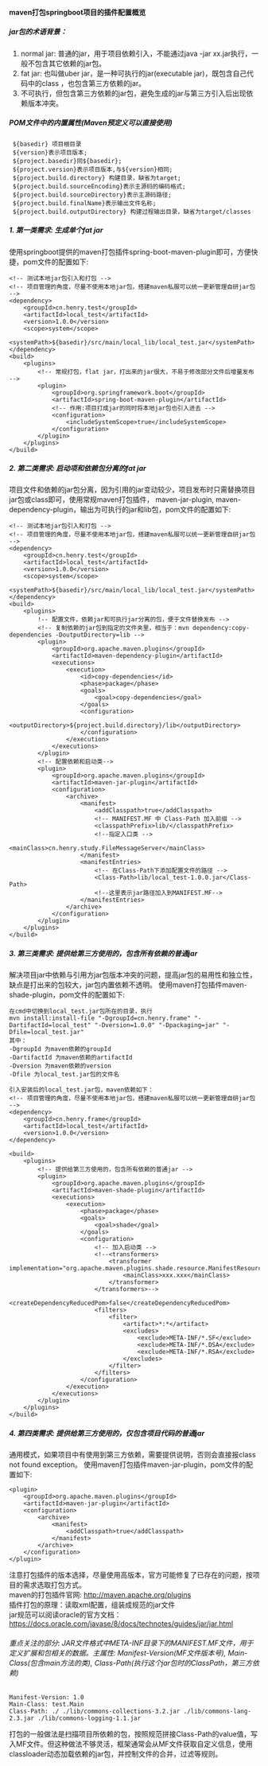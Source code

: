 #### maven打包springboot项目的插件配置概览
##### jar包的术语背景：
1. normal jar: 普通的jar，用于项目依赖引入，不能通过java -jar xx.jar执行，一般不包含其它依赖的jar包。
2. fat jar: 也叫做uber jar，是一种可执行的jar(executable jar)，既包含自己代码中的class ，也包含第三方依赖的jar。
3. 不可执行，但包含第三方依赖的jar包，避免生成的jar与第三方引入后出现依赖版本冲突。
##### POM文件中的内置属性(Maven预定义可以直接使用)
 ````
  ${basedir} 项目根目录
  ${version}表示项目版本;
  ${project.basedir}同${basedir};
  ${project.version}表示项目版本,与${version}相同;
  ${project.build.directory} 构建目录，缺省为target;
  ${project.build.sourceEncoding}表示主源码的编码格式;
  ${project.build.sourceDirectory}表示主源码路径;
  ${project.build.finalName}表示输出文件名称;
  ${project.build.outputDirectory} 构建过程输出目录，缺省为target/classes 
 ````
 
##### 1. 第一类需求: 生成单个fat jar
使用springboot提供的maven打包插件spring-boot-maven-plugin即可，方便快捷，pom文件的配置如下:
````
<!-- 测试本地jar包引入和打包 -->
<!-- 项目管理的角度，尽量不使用本地jar包，搭建maven私服可以统一更新管理自研jar包 -->
<dependency>
    <groupId>cn.henry.test</groupId>
    <artifactId>local_test</artifactId>
    <version>1.0.0</version>
    <scope>system</scope>
    <systemPath>${basedir}/src/main/local_lib/local_test.jar</systemPath>
</dependency>
<build>
    <plugins>
        <!-- 常规打包，flat jar，打出来的jar很大，不易于修改部分文件后增量发布 -->
        <plugin>
            <groupId>org.springframework.boot</groupId>
            <artifactId>spring-boot-maven-plugin</artifactId>
            <!-- 作用:项目打成jar的同时将本地jar包也引入进去 -->
            <configuration>
                <includeSystemScope>true</includeSystemScope>
            </configuration>
        </plugin>
    </plugins>
</build>
````
##### 2. 第二类需求: 启动项和依赖包分离的fat jar
项目文件和依赖的jar包分离，因为引用的jar变动较少，项目发布时只需替换项目jar包或class即可，使用常规maven打包插件，
maven-jar-plugin, maven-dependency-plugin，输出为可执行的jar和lib包，pom文件的配置如下:
````
<!-- 测试本地jar包引入和打包 -->
<!-- 项目管理的角度，尽量不使用本地jar包，搭建maven私服可以统一更新管理自研jar包 -->
<dependency>
    <groupId>cn.henry.test</groupId>
    <artifactId>local_test</artifactId>
    <version>1.0.0</version>
    <scope>system</scope>
    <systemPath>${basedir}/src/main/local_lib/local_test.jar</systemPath>
</dependency>
<build>
    <plugins>
        !-- 配置文件，依赖jar和可执行jar分离的包，便于文件替换发布 -->
        <!-- 复制依赖的jar包到指定的文件夹里，相当于：mvn dependency:copy-dependencies -DoutputDirectory=lib -->
        <plugin>
            <groupId>org.apache.maven.plugins</groupId>
            <artifactId>maven-dependency-plugin</artifactId>
            <executions>
                <execution>
                    <id>copy-dependencies</id>
                    <phase>package</phase>
                    <goals>
                        <goal>copy-dependencies</goal>
                    </goals>
                    <configuration>
                        <outputDirectory>${project.build.directory}/lib</outputDirectory>
                    </configuration>
                </execution>
            </executions>
        </plugin>
        <!-- 配置依赖和启动类-->
        <plugin>
            <groupId>org.apache.maven.plugins</groupId>
            <artifactId>maven-jar-plugin</artifactId>
            <configuration>
                <archive>
                    <manifest>
                        <addClasspath>true</addClasspath>
                        <!-- MANIFEST.MF 中 Class-Path 加入前缀 -->
                        <classpathPrefix>lib/</classpathPrefix>
                        <!--指定入口类 -->
                        <mainClass>cn.henry.study.FileMessageServer</mainClass>
                    </manifest>
                    <manifestEntries>
                        <!-- 在Class-Path下添加配置文件的路径 -->
                        <Class-Path>lib/local_test-1.0.0.jar</Class-Path>
                        <!--这里表示jar路径加入到MANIFEST.MF-->
                    </manifestEntries>
                </archive>
            </configuration>
        </plugin>
    </plugins>
</build>
````
##### 3. 第三类需求: 提供给第三方使用的，包含所有依赖的普通jar
解决项目jar中依赖与引用方jar包版本冲突的问题，提高jar包的易用性和独立性，缺点是打出来的包较大，jar包内置依赖不透明。
使用maven打包插件maven-shade-plugin，pom文件的配置如下:
````
在cmd中切换到local_test.jar包所在的目录，执行
mvn install:install-file "-DgroupId=cn.henry.frame" "-DartifactId=local_test" "-Dversion=1.0.0" "-Dpackaging=jar" "-Dfile=local_test.jar"
其中：
-DgroupId 为maven依赖的groupId
-DartifactId 为maven依赖的artifactId
-Dversion 为maven依赖的version
-Dfile 为local_test.jar包的文件名

引入安装后的local_test.jar包，maven依赖如下：
<!-- 项目管理的角度，尽量不使用本地jar包，搭建maven私服可以统一更新管理自研jar包 -->
<dependency>
	<groupId>cn.henry.frame</groupId>
	<artifactId>local_test</artifactId>
	<version>1.0.0</version>
</dependency>

<build>
    <plugins>
        <!-- 提供给第三方使用的，包含所有依赖的普通jar -->
        <plugin>
            <groupId>org.apache.maven.plugins</groupId>
            <artifactId>maven-shade-plugin</artifactId>
            <executions>
                <execution>
                    <phase>package</phase>
                    <goals>
                        <goal>shade</goal>
                    </goals>
                    <configuration>
                        <!-- 加入启动类 -->
                        <!--<transformers>
                            <transformer implementation="org.apache.maven.plugins.shade.resource.ManifestResourceTransformer">
                                <mainClass>xxx.xxx</mainClass>
                            </transformer>
                        </transformers>-->
                        <createDependencyReducedPom>false</createDependencyReducedPom>
                        <filters>
                            <filter>
                                <artifact>*:*</artifact>
                                <excludes>
                                    <exclude>META-INF/*.SF</exclude>
                                    <exclude>META-INF/*.DSA</exclude>
                                    <exclude>META-INF/*.RSA</exclude>
                                </excludes>
                            </filter>
                        </filters>
                    </configuration>
                </execution>
            </executions>
        </plugin>
    </plugins>
</build>

````
##### 4. 第四类需求: 提供给第三方使用的，仅包含项目代码的普通jar
通用模式，如果项目中有使用到第三方依赖，需要提供说明，否则会直接报class not found exception。
使用maven打包插件maven-jar-plugin，pom文件的配置如下:
````
<plugin>
    <groupId>org.apache.maven.plugins</groupId>
    <artifactId>maven-jar-plugin</artifactId>
    <configuration>
        <archive>
            <manifest>
                <addClasspath>true</addClasspath>
            </manifest>
        </archive>
    </configuration>
</plugin>
````
注意打包插件的版本选择，尽量使用高版本，官方可能修复了已存在的问题，按项目的需求选取打包方式。<br>
maven的打包插件官网: http://maven.apache.org/plugins<br>
插件打包的原理：读取xml配置，组装成规范的jar文件<br>
jar规范可以阅读oracle的官方文档：https://docs.oracle.com/javase/8/docs/technotes/guides/jar/jar.html<br> 
###### 重点关注的部分: JAR文件格式中META-INF目录下的MANIFEST.MF文件，用于定义扩展和包相关的数据。主属性: Manifest-Version(MF文件版本号), Main-Class(包含main方法的类), Class-Path(执行这个jar包时的ClassPath，第三方依赖)
````
Manifest-Version: 1.0 
Main-Class: test.Main 
Class-Path: ./ ./lib/commons-collections-3.2.jar ./lib/commons-lang-2.3.jar ./lib/commons-logging-1.1.jar 
````
打包的一般做法是扫描项目所依赖的包，按照规范拼接Class-Path的value值，写入MF文件。但这种做法不够灵活，框架通常会从MF文件获取自定义信息，使用classloader动态加载依赖的jar包，并控制文件的合并，过滤等规则。
